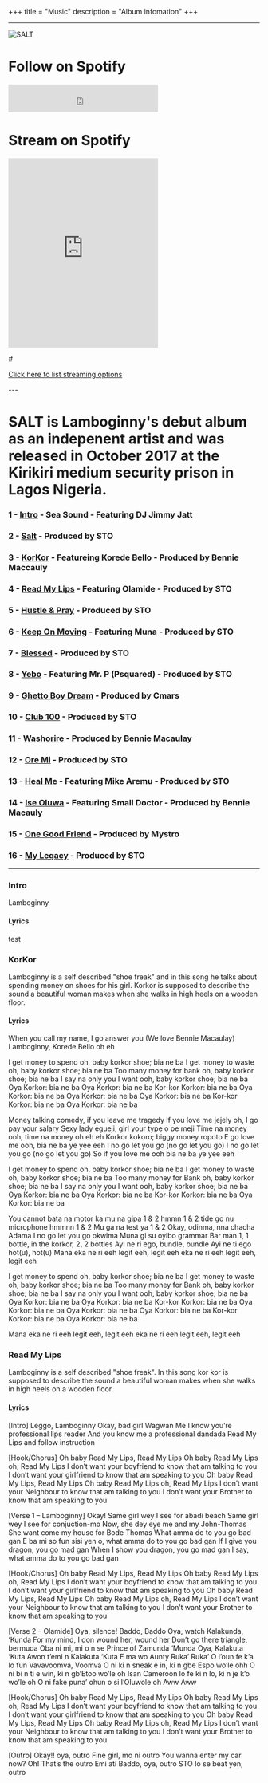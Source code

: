 +++
title = "Music"
description = "Album infomation"
+++

---

![SALT](img/salt.jpg)

# Follow on Spotify

<iframe src="https://open.spotify.com/follow/1/?uri=spotify:artist:4KK2BzTIojD7LTz9ndsVGF&size=detail&theme=light" width="300" height="56" scrolling="no" frameborder="0" style="border:none; overflow:hidden;" allowtransparency="true"></iframe>

# Stream on Spotify

<iframe src="https://open.spotify.com/embed?uri=spotify:album:3dpbAKjKa8gFmGSfjxReUs" width="300" height="380" frameborder="0" allowtransparency="true" allow="encrypted-media"></iframe>

#<div class="center">[Click here to list streaming options](https://lamboginny.fanlink.to/Salt)
</div>
---

# SALT is Lamboginny's debut album as an indepenent artist and was released in October 2017 at the Kirikiri medium security prison in Lagos Nigeria.


### 1 - [Intro](#intro) - Sea Sound - Featuring DJ Jimmy Jatt
### 2 - [Salt](#salt) - Produced by STO
### 3 - [KorKor](#korkor) - Featureing Korede Bello - Produced by Bennie Maccauly
### 4 - [Read My Lips](#readmylips) - Featuring Olamide - Produced by STO
### 5 - [Hustle & Pray](#hustleandpray) - Produced by STO
### 6 - [Keep On Moving](#keeponmoving) - Featuring Muna - Produced by STO
### 7 - [Blessed](#blessed) - Produced by STO
### 8 - [Yebo](#yebo) - Featuring Mr. P (Psquared) - Produced by STO
### 9 - [Ghetto Boy Dream](#ghettoboydream) - Produced by Cmars
### 10 - [Club 100](#club100) - Produced by STO
### 11 - [Washorire](#washorire) - Produced by Bennie Macaulay
### 12 - [Ore Mi](#oremi) - Produced by STO
### 13 - [Heal Me](#healme) - Featuring Mike Aremu - Produced by STO
### 14 - [Ise Oluwa](#iseoluwa) - Featuring Small Doctor - Produced by Bennie Macauly
### 15 - [One Good Friend](#onegoodfriend) - Produced by Mystro
### 16 - [My Legacy](#mylegacy) - Produced by STO

---


### Intro <a id="intro"></a>

Lamboginny 

#### Lyrics

<div class="center">
test
</div>


### KorKor <a id="korkor"></a>

Lamboginny is a self described "shoe freak" and in this song he talks about spending money on shoes for his girl.  Korkor is supposed to describe the sound a beautiful woman makes when she walks in high heels on a wooden floor. 

#### Lyrics

<div class="center">

When you call my name, I go answer you
(We love Bennie Macaulay)
Lamboginny, Korede Bello oh eh

I get money to spend oh, baby korkor shoe; bia ne ba
I get money to waste oh, baby korkor shoe; bia ne ba
Too many money for bank oh, baby korkor shoe; bia ne ba
I say na only you I want ooh, baby korkor shoe; bia ne ba
Oya Korkor: bia ne ba
Oya Korkor: bia ne ba
Kor-kor Korkor: bia ne ba
Oya Korkor: bia ne ba
Oya Korkor: bia ne ba
Oya Korkor: bia ne ba
Kor-kor Korkor: bia ne ba
Oya Korkor: bia ne ba

Money talking comedy, if you leave me tragedy
If you love me jejely oh, I go pay your salary
Sexy lady egueji, girl your type o pe meji
Time na money ooh, time na money oh eh eh
Korkor kokoro; biggy money ropoto
E go love me ooh, bia ne ba ye yee eeh
I no go let you go (no go let you go)
I no go let you go (no go let you go)
So if you love me ooh bia ne ba ye yee eeh

I get money to spend oh, baby korkor shoe; bia ne ba
I get money to waste oh, baby korkor shoe; bia ne ba
Too many money for Bank oh, baby korkor shoe; bia ne ba
I say na only you I want ooh, baby korkor shoe; bia ne ba
Oya Korkor: bia ne ba
Oya Korkor: bia ne ba
Kor-kor Korkor: bia ne ba
Oya Korkor: bia ne ba

You cannot bata na motor ka mu na gipa 1 & 2
hmmn 1 & 2
tide go nu microphone hmmnn 1 & 2
Mu ga na test ya 1 & 2
Okay, odinma, nna chacha Adama
I no go let you go okwima
Muna gi su oyibo grammar
Bar man 1, 1 bottle, in the korkor, 2, 2 bottles
Ayi ne ri ego, bundle, bundle
Ayi ne ti ego hot(u), hot(u)
Mana eka ne ri eeh legit eeh, legit eeh
eka ne ri eeh legit eeh, legit eeh

I get money to spend oh, baby korkor shoe; bia ne ba
I get money to waste oh, baby korkor shoe; bia ne ba
Too many money for Bank oh, baby korkor shoe; bia ne ba
I say na only you I want ooh, baby korkor shoe; bia ne ba
Oya Korkor: bia ne ba
Oya Korkor: bia ne ba
Kor-kor Korkor: bia ne ba
Oya Korkor: bia ne ba
Oya Korkor: bia ne ba
Oya Korkor: bia ne ba
Kor-kor Korkor: bia ne ba
Oya Korkor: bia ne ba

Mana eka ne ri eeh legit eeh, legit eeh
eka ne ri eeh legit eeh, legit eeh

</div>

### Read My Lips

Lamboginny is a self described "shoe freak".  In this song kor kor is supposed to describe the sound a beautiful woman makes when she walks in high heels on a wooden floor. 

#### Lyrics

<div class="center">


[Intro]
Leggo, Lamboginny
Okay, bad girl
Wagwan
Me I know you’re professional lips reader
And you know me a professional dandada
Read My Lips and follow instruction

[Hook/Chorus]
Oh baby Read My Lips, Read My Lips
Oh baby Read My Lips oh, Read My Lips
I don’t want your boyfriend to know that am talking to you
I don’t want your girlfriend to know that am speaking to you
Oh baby Read My Lips, Read My Lips
Oh baby Read My Lips oh, Read My Lips
I don’t want your Neighbour to know that am talking to you
I don’t want your Brother to know that am speaking to you

[Verse 1 – Lamboginny]
Okay! Same girl wey I see for abadi beach
Same girl wey I see for conjuction-mo
Now, she dey eye me and my John-Thomas
She want come my house for Bode Thomas
What amma do to you go bad gan
E ba mi so fun sisi yen o, what amma do to you go bad gan
If I give you dragon, you go mad gan
When I show you dragon, you go mad gan
I say, what amma do to you go bad gan

[Hook/Chorus]
Oh baby Read My Lips, Read My Lips
Oh baby Read My Lips oh, Read My Lips
I don’t want your boyfriend to know that am talking to you
I don’t want your girlfriend to know that am speaking to you
Oh baby Read My Lips, Read My Lips
Oh baby Read My Lips oh, Read My Lips
I don’t want your Neighbour to know that am talking to you
I don’t want your Brother to know that am speaking to you

[Verse 2 – Olamide]
Oya, silence! Baddo, Baddo
Oya, watch Kalakunda, ‘Kunda
For my mind, I don wound her, wound her
Don’t go there triangle, bermuda
Oba ni mi, mi o n se Prince of Zamunda ‘Munda
Oya, Kalakuta ‘Kuta
Awon t’emi n Kalakuta ‘Kuta
E ma wo Aunty Ruka’ Ruka’
O l’oun fe k’a lo fun Vavavoomva, Voomva
O ni ki n sneak e in, ki n gbe Espo wo’le ohh
O ni bi n ti e win, ki n gb’Etoo wo’le oh
Isan Cameroon lo fe ki n lo, ki n je k’o wo’le oh
O ni fake puna’ ohun o si l’Oluwole oh
Aww Aww

[Hook/Chorus]
Oh baby Read My Lips, Read My Lips
Oh baby Read My Lips oh, Read My Lips
I don’t want your boyfriend to know that am talking to you
I don’t want your girlfriend to know that am speaking to you
Oh baby Read My Lips, Read My Lips
Oh baby Read My Lips oh, Read My Lips
I don’t want your Neighbour to know that am talking to you
I don’t want your Brother to know that am speaking to you

[Outro]
Okay!! oya, outro
Fine girl, mo ni outro
You wanna enter my car now?
Oh! That’s the outro
Emi ati Baddo, oya, outro
STO lo se beat yen, outro

</div>
